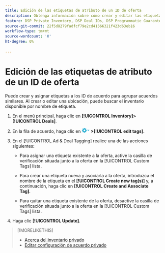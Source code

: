 ```yaml
---
title: Edición de las etiquetas de atributo de un ID de oferta
description: Obtenga información sobre cómo crear y editar las etiquetas de atributos para un ID de oferta.
feature: DSP Private Inventory, DSP Deal IDs, DSP Programmatic Guaranteed Deals
source-git-commit: 22f5d8279fadfcf79e2cd41566321f423d63eb16
workflow-type: tm+mt
source-wordcount: '0'
ht-degree: 0%

---
```


# Edición de las etiquetas de atributo de un ID de oferta

Puede crear y asignar etiquetas a los ID de acuerdo para agrupar acuerdos similares. Al crear o editar una ubicación, puede buscar el inventario disponible por nombre de etiqueta.

1. En el menú principal, haga clic en **[!UICONTROL Inventory]>[!UICONTROL Deals]**.

1. En la fila de acuerdo, haga clic en ![Menú Opciones](/help/dsp/assets/options-menu.png) **>[!UICONTROL edit tags]**.

1. En el [!UICONTROL Ad & Deal Tagging] realice una de las acciones siguientes:

   * Para asignar una etiqueta existente a la oferta, active la casilla de verificación situada junto a la oferta en la [!UICONTROL Custom Tags] lista.

   * Para crear una etiqueta nueva y asociarla a la oferta, introduzca el nombre de la etiqueta en el **[!UICONTROL Create new tag(s)]** y, a continuación, haga clic en **[!UICONTROL Create and Associate Tag]**.

   * Para quitar una etiqueta existente de la oferta, desactive la casilla de verificación situada junto a la oferta en la [!UICONTROL Custom Tags] lista.

1. Haga clic **[!UICONTROL Update]**.

>[!MORELIKETHIS]
>
>* [Acerca del inventario privado](private-inventory-about.md)
>* [Editar configuración de acuerdo privado](/help/dsp/inventory/deal-id-edit.md)

